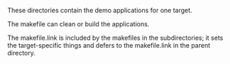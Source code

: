 These directories contain the demo applications for one target.

The makefile can clean or build the applications.

The makefile.link is included by the makefiles in the subdirectories;
it sets the target-specific things and defers to the
makefile.link in the parent directory.
      
      
      